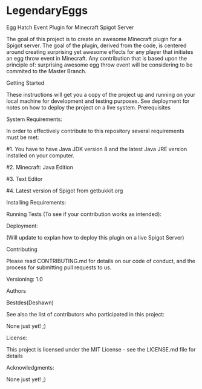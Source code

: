 # LegendaryEggs
Egg Hatch Event Plugin for Minecraft Spigot Server

The goal of this project is to create an awesome Minecraft plugin for a Spigot server. The goal of the plugin, derived from the code, is centered around creating surprising yet awesome effects for any player that initiates an egg throw event in Minecraft. Any contribution that is based upon the principle of: surprising awesome egg throw event will be considering to be commited to the Master Branch.

Getting Started

These instructions will get you a copy of the project up and running on your local machine for development and testing purposes. See deployment for notes on how to deploy the project on a live system. Prerequisites

System Requirements:

In order to effectively contribute to this repository several requirements must be met:

#1. You have to have Java JDK version 8 and the latest Java JRE version installed on your computer.

#2. Minecraft: Java Edition

#3. Text Editor

#4. Latest version of Spigot from getbukkit.org

Installing Requirements:



Running Tests (To see if your contribution works as intended):



Deployment:

(Will update to explan how to deploy this plugin on a live Spigot Server)


Contributing

Please read CONTRIBUTING.md for details on our code of conduct, and the process for submitting pull requests to us.

Versioning: 1.0

Authors

Bestdes(Deshawn)

See also the list of contributors who participated in this project:

None just yet! ;)

License:

This project is licensed under the MIT License - see the LICENSE.md file for details

Acknowledgments:

None just yet! ;)

